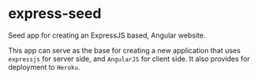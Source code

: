 # express-seed
Seed app for creating an ExpressJS based, Angular website.

This app can serve as the base for creating a new application that uses `expressjs` for server side, and `AngularJS` for client side.  It also provides for deployment to `Heroku`.


